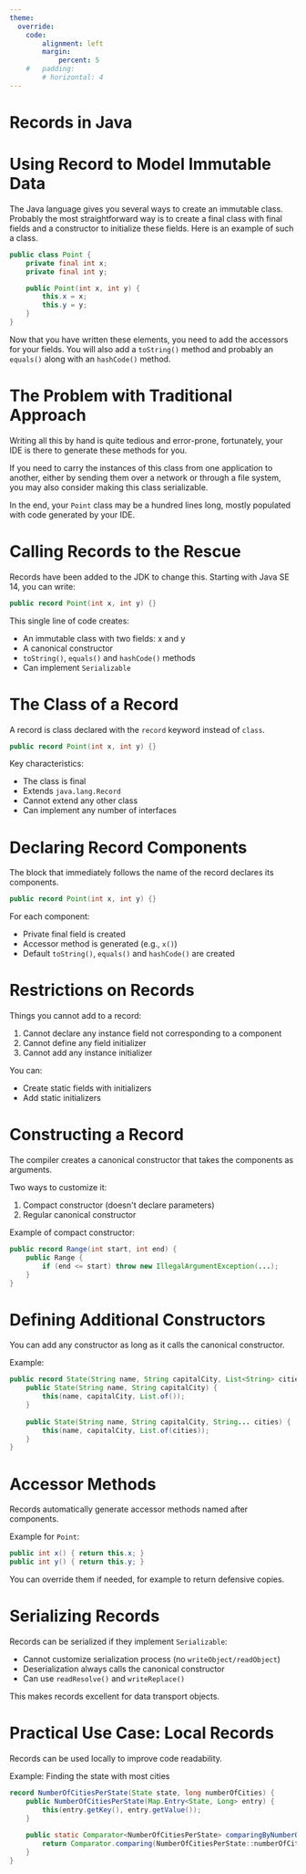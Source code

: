 ```yaml
---
theme:
  override:
    code:
        alignment: left
        margin:
            percent: 5
    #   padding:
        # horizontal: 4
---
```


Records in Java
===

# Using Record to Model Immutable Data

The Java language gives you several ways to create an immutable class. Probably the most straightforward way is to create a final class with final fields and a constructor to initialize these fields. Here is an example of such a class.

```java
public class Point {
    private final int x;
    private final int y;

    public Point(int x, int y) {
        this.x = x;
        this.y = y;
    }
}
```

Now that you have written these elements, you need to add the accessors for your fields. You will also add a `toString()` method and probably an `equals()` along with an `hashCode()` method.

<!-- end_slide -->

# The Problem with Traditional Approach

Writing all this by hand is quite tedious and error-prone, fortunately, your IDE is there to generate these methods for you.

If you need to carry the instances of this class from one application to another, either by sending them over a network or through a file system, you may also consider making this class serializable.

In the end, your `Point` class may be a hundred lines long, mostly populated with code generated by your IDE.

<!-- end_slide -->

# Calling Records to the Rescue

Records have been added to the JDK to change this. Starting with Java SE 14, you can write:

```java
public record Point(int x, int y) {}
```

This single line of code creates:
- An immutable class with two fields: x and y
- A canonical constructor
- `toString()`, `equals()` and `hashCode()` methods
- Can implement `Serializable`

<!-- end_slide -->

# The Class of a Record

A record is class declared with the `record` keyword instead of `class`.

```java
public record Point(int x, int y) {}
```

Key characteristics:
- The class is final
- Extends `java.lang.Record`
- Cannot extend any other class
- Can implement any number of interfaces

<!-- end_slide -->

# Declaring Record Components

The block that immediately follows the name of the record declares its components.

```java
public record Point(int x, int y) {}
```

For each component:
- Private final field is created
- Accessor method is generated (e.g., `x()`)
- Default `toString()`, `equals()` and `hashCode()` are created

<!-- end_slide -->

# Restrictions on Records

Things you cannot add to a record:
1. Cannot declare any instance field not corresponding to a component
2. Cannot define any field initializer
3. Cannot add any instance initializer

You can:
- Create static fields with initializers
- Add static initializers

<!-- end_slide -->

# Constructing a Record

The compiler creates a canonical constructor that takes the components as arguments.

Two ways to customize it:
1. Compact constructor (doesn't declare parameters)
2. Regular canonical constructor

Example of compact constructor:
```java
public record Range(int start, int end) {
    public Range {
        if (end <= start) throw new IllegalArgumentException(...);
    }
}
```

<!-- end_slide -->

# Defining Additional Constructors

You can add any constructor as long as it calls the canonical constructor.

Example:
```java
public record State(String name, String capitalCity, List<String> cities) {
    public State(String name, String capitalCity) {
        this(name, capitalCity, List.of());
    }
    
    public State(String name, String capitalCity, String... cities) {
        this(name, capitalCity, List.of(cities));
    }
}
```

<!-- end_slide -->

# Accessor Methods

Records automatically generate accessor methods named after components.

Example for `Point`:
```java
public int x() { return this.x; }
public int y() { return this.y; }
```

You can override them if needed, for example to return defensive copies.

<!-- end_slide -->

# Serializing Records

Records can be serialized if they implement `Serializable`:
- Cannot customize serialization process (no `writeObject/readObject`)
- Deserialization always calls the canonical constructor
- Can use `readResolve()` and `writeReplace()`

This makes records excellent for data transport objects.

<!-- end_slide -->

# Practical Use Case: Local Records

Records can be used locally to improve code readability.

Example: Finding the state with most cities
```java
record NumberOfCitiesPerState(State state, long numberOfCities) {
    public NumberOfCitiesPerState(Map.Entry<State, Long> entry) {
        this(entry.getKey(), entry.getValue());
    }
    
    public static Comparator<NumberOfCitiesPerState> comparingByNumberOfCities() {
        return Comparator.comparing(NumberOfCitiesPerState::numberOfCities);
    }
}
```

